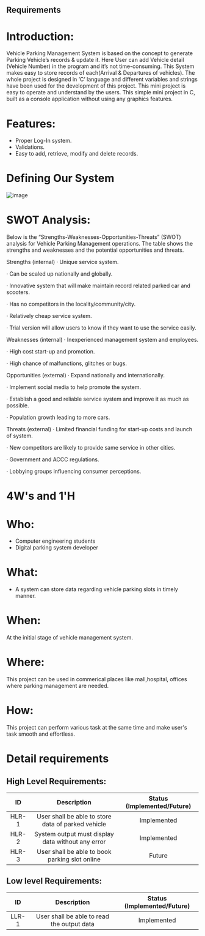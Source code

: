 ## Requirements

# Introduction:

Vehicle Parking Management System is based on the concept to generate Parking Vehicle’s records & update it.  Here User can add Vehicle detail (Vehicle Number) in the program and it’s not time-consuming. This System makes easy to store records of each(Arrival & Departures of vehicles). The whole project is designed in ‘C’ language and different variables and strings have been used for the development of this project. This mini project is easy to operate and understand by the users. This simple mini project in C, built as a console application without using any graphics features.

# Features:
* Proper Log-In system.
* Validations.
* Easy to add, retrieve, modify and delete records.

# Defining Our System

![image](https://user-images.githubusercontent.com/90107175/160878867-d5ccc186-5da6-48df-a531-807a720cc34c.png)




# SWOT Analysis:

Below is the “Strengths-Weaknesses-Opportunities-Threats” (SWOT) analysis for Vehicle Parking Management operations. The table shows the strengths and weaknesses and the potential opportunities and threats.

Strengths (internal)
·       Unique service system.

·       Can be scaled up nationally and globally.

·       Innovative system that will make maintain record related parked car and scooters.

·       Has no competitors in the locality/community/city.

·       Relatively cheap service system.

·       Trial version will allow users to know if they want to use the service easily.

Weaknesses (internal)
·       Inexperienced management system and employees.

·       High cost start-up and promotion.

·       High chance of malfunctions, glitches or bugs.

Opportunities (external)
·       Expand nationally and internationally.

·       Implement social media to help promote the system.

·       Establish a good and reliable service system and improve it as much as possible.

·       Population growth leading to more cars.

Threats (external)
·       Limited financial funding for start-up costs and launch of system.

·       New competitors are likely to provide same service in other cities.

·       Government and ACCC regulations.

·       Lobbying groups influencing consumer perceptions.

# 4W's and 1'H
# Who:
* Computer engineering students
* Digital parking system developer
# What:
* A system can store data regarding vehicle parking slots in timely manner.
# When:
At the initial stage of vehicle management system.
# Where:
This project can be used in commerical places like mall,hospital, offices where parking management are needed.
# How:
This project can perform various task at the same time and make user's task smooth and effortless.

# Detail requirements
## High Level Requirements:

| ID | Description | Status (Implemented/Future)|
|:---:|:---:|:---:|
|HLR-1| User shall be able to store data of parked vehicle |Implemented|
|HLR-2| System output must display data without any error |Implemented|
|HLR-3| User shall be able to book parking slot online|Future|

##  Low level Requirements:
| ID | Description | Status (Implemented/Future)|
|:---:|:---:|:---:|
|LLR-1|User shall be able to read the output data|Implemented| 
